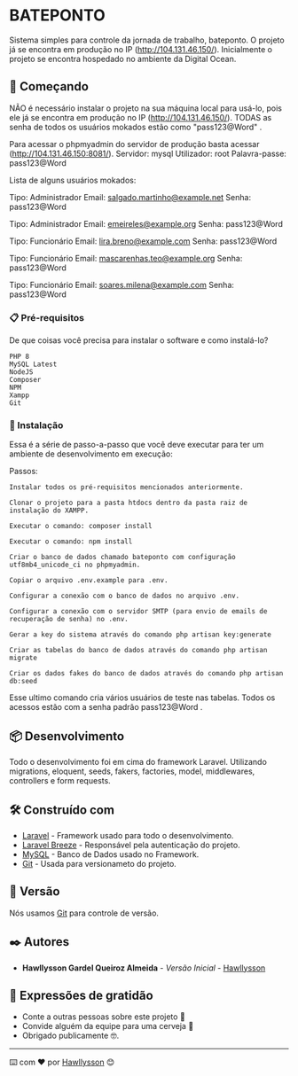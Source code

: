 # BATEPONTO

Sistema simples para controle da jornada de trabalho, bateponto. O projeto já se encontra em produção no IP (http://104.131.46.150/).
Inicialmente o projeto se encontra hospedado no ambiente da Digital Ocean.

## 🚀 Começando

NÃO é necessário instalar o projeto na sua máquina local para usá-lo, pois ele já se encontra em produção no IP (http://104.131.46.150/). TODAS as senha de todos os usuários mokados estão como "pass123@Word" .

Para acessar o phpmyadmin do servidor de produção basta acessar (http://104.131.46.150:8081/).
Servidor:      mysql
Utilizador:    root
Palavra-passe: pass123@Word

Lista de alguns usuários mokados:

Tipo:  Administrador
Email: salgado.martinho@example.net
Senha: pass123@Word

Tipo:  Administrador
Email: emeireles@example.org
Senha: pass123@Word

Tipo:  Funcionário
Email: lira.breno@example.com
Senha: pass123@Word

Tipo:  Funcionário
Email: mascarenhas.teo@example.org
Senha: pass123@Word

Tipo:  Funcionário
Email: soares.milena@example.com
Senha: pass123@Word

### 📋 Pré-requisitos

De que coisas você precisa para instalar o software e como instalá-lo?

```
PHP 8
MySQL Latest
NodeJS
Composer
NPM
Xampp
Git
```

### 🔧 Instalação

Essa é a série de passo-a-passo que você deve executar para ter um ambiente de desenvolvimento em execução:

Passos:

```
Instalar todos os pré-requisitos mencionados anteriormente.
```

```
Clonar o projeto para a pasta htdocs dentro da pasta raiz de instalação do XAMPP.
```

```
Executar o comando: composer install
```

```
Executar o comando: npm install
```

```
Criar o banco de dados chamado bateponto com configuração utf8mb4_unicode_ci no phpmyadmin.
```

```
Copiar o arquivo .env.example para .env.
```

```
Configurar a conexão com o banco de dados no arquivo .env.
```

```
Configurar a conexão com o servidor SMTP (para envio de emails de recuperação de senha) no .env.
```

```
Gerar a key do sistema através do comando php artisan key:generate
```

```
Criar as tabelas do banco de dados através do comando php artisan migrate
```

```
Criar os dados fakes do banco de dados através do comando php artisan db:seed
```

Esse ultimo comando cria vários usuários de teste nas tabelas. Todos os acessos estão com a senha padrão pass123@Word .

## 📦 Desenvolvimento

Todo o desenvolvimento foi em cima do framework Laravel. Utilizando migrations, eloquent, seeds, fakers, factories, model, middlewares, controllers e form requests.

## 🛠️ Construído com

* [Laravel](https://laravel.com/) - Framework usado para todo o desenvolvimento.
* [Laravel Breeze](https://github.com/laravel/breeze) - Responsável pela autenticação do projeto.
* [MySQL](https://www.mysql.com/) - Banco de Dados usado no Framework.
* [Git](https://git-scm.com/) - Usada para versionameto do projeto.

## 📌 Versão

Nós usamos [Git](https://git-scm.com/) para controle de versão. 

## ✒️ Autores

* **Hawllysson Gardel Queiroz Almeida** - *Versão Inicial* - [Hawllysson](https://github.com/hawllysson-gardel)

## 🎁 Expressões de gratidão

* Conte a outras pessoas sobre este projeto 📢
* Convide alguém da equipe para uma cerveja 🍺 
* Obrigado publicamente 🤓.

---
⌨️ com ❤️ por [Hawllysson](https://github.com/hawllysson-gardel) 😊